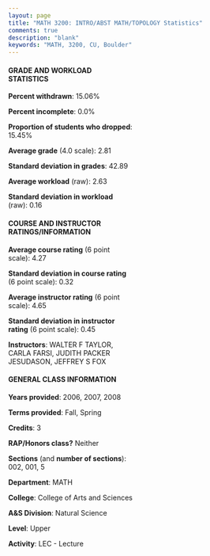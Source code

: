 ```yaml
---
layout: page
title: "MATH 3200: INTRO/ABST MATH/TOPOLOGY Statistics"
comments: true
description: "blank"
keywords: "MATH, 3200, CU, Boulder"
--- 
```

<head>
<script src="https://ajax.googleapis.com/ajax/libs/jquery/2.1.3/jquery.min.js"></script>
<script src="https://dl.dropboxusercontent.com/s/pc42nxpaw1ea4o9/highcharts.js?dl=0"></script>
<!-- <script src="../assets/js/highcharts.js"></script> -->
<style type="text/css">@font-face {
	font-family: "Bebas Neue";
	src: url(https://www.filehosting.org/file/details/544349/BebasNeue%20Regular.otf) format("opentype");
	}
	h1.Bebas { 
		font-family: "Bebas Neue", Verdana, Tahoma;
	}
</style>
</head>
<body>
	<div id="container" style="float: right; width: 45%; height: 88%; margin-left: 2.5%; margin-right: 2.5%;"></div>
	<script language="JavaScript">
		$(document).ready(function() {
		var chart = {type: 'column'};
		var title = {text: 'Grade Distribution'};
		var xAxis = {categories: ['A','B','C','D','F'],crosshair: true};
		var yAxis = {min: 0,title: {text: 'Percentage'}};
		var tooltip = {headerFormat: '<center><b><span style="font-size:20px">{point.key}</span></b></center>',
		               pointFormat: '<td style="padding:0"><b>{point.y:.1f}%</b></td>',
		               footerFormat: '</table>',shared: true,useHTML: true};
		var plotOptions = {column: {pointPadding: 0.0,borderWidth: 0}};  
		var credits = {enabled: false};var series= [{name: 'Percent',data: [33.98,33.98,20.39,2.91,8.74,]}];
		var json = {};
		json.chart = chart;
		json.title = title;
		json.tooltip = tooltip;
		json.xAxis = xAxis;
		json.yAxis = yAxis;  
		json.series = series;
		json.plotOptions = plotOptions;  
		json.credits = credits;
		$('#container').highcharts(json);
	});
	</script>
</body>
			   
#### GRADE AND WORKLOAD STATISTICS

**Percent withdrawn**: 15.06%

**Percent incomplete**: 0.0%

**Proportion of students who dropped**: 15.45%

**Average grade** (4.0 scale): 2.81

**Standard deviation in grades**: 42.89

**Average workload** (raw): 2.63

**Standard deviation in workload** (raw): 0.16

#### COURSE AND INSTRUCTOR RATINGS/INFORMATION

**Average course rating** (6 point scale): 4.27

**Standard deviation in course rating** (6 point scale): 0.32

**Average instructor rating** (6 point scale): 4.65

**Standard deviation in instructor rating** (6 point scale): 0.45

**Instructors**: WALTER F TAYLOR, CARLA FARSI, JUDITH PACKER JESUDASON, JEFFREY S FOX

#### GENERAL CLASS INFORMATION

**Years provided**: 2006, 2007, 2008

**Terms provided**: Fall, Spring

**Credits**: 3

**RAP/Honors class?** Neither

**Sections** (and **number of sections**): 002, 001, 5

**Department**: MATH

**College**: College of Arts and Sciences

**A&S Division**: Natural Science

**Level**: Upper

**Activity**: LEC - Lecture